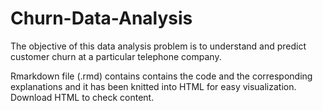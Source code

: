 # Churn-Data-Analysis
The objective of this data analysis problem is to understand and predict customer churn at a particular telephone company.

Rmarkdown file (.rmd) contains contains the code and the corresponding explanations and it has been knitted into HTML for easy visualization.
Download HTML to check content.
